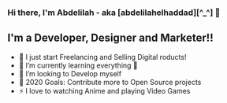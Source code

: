 ### Hi there, I'm Abdelilah - aka [abdelilahelhaddad][^_^] 👋

## I'm a Developer, Designer and Marketer!!

- 🔭 I just start Freelancing and Selling Digital roducts!
- 🌱 I’m currently learning everything 🤣
- 👯 I’m looking to Develop myself 
- 🥅 2020 Goals: Contribute more to Open Source projects
- ⚡ I love to watching Anime and playing Video Games
